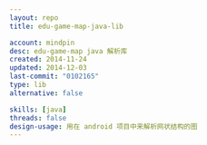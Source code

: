 ```yaml
---
layout: repo
title: edu-game-map-java-lib

account: mindpin
desc: edu-game-map java 解析库
created: 2014-11-24
updated: 2014-12-03
last-commit: "0102165"
type: lib
alternative: false

skills: [java]
threads: false
design-usage: 用在 android 项目中来解析网状结构的图
---
```

